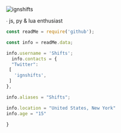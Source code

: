<img src="https://komarev.com/ghpvc/?username=ignshifts&label=Profile%20views&color=0e75b6&style=flat" alt="ignshifts" /> </p>

∙ js, py & lua enthusiast

```js
const readMe = require('github'); 

const info = readMe.data;

info.username = 'Shifts';
  info.contacts = {
  "Twitter": 
 [
   'ignshifts',
 ]
},

info.aliases = "Shifts";

info.location = "United States, New York"
info.age = "15"

}

